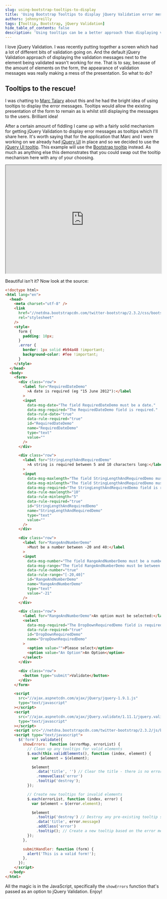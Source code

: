 ```yaml
---
slug: using-bootstrap-tooltips-to-display
title: 'Using Bootstrap Tooltips to display jQuery Validation error messages'
authors: johnnyreilly
tags: [Tooltip, Bootstrap, jQuery Validation]
hide_table_of_contents: false
description: 'Using tooltips can be a better approach than displaying validation messages next to the element being validated in jQuery Validation.'
---
```


I love jQuery Validation. I was recently putting together a screen which had a lot of different bits of validation going on. And the default jQuery Validation approach of displaying the validation messages next to the element being validated wasn't working for me. That is to say, because of the amount of elements on the form, the appearance of validation messages was really making a mess of the presentation. So what to do?

<!--truncate-->

## Tooltips to the rescue!

I was chatting to [Marc Talary](https://plus.google.com/u/0/116859810359377785616/posts) about this and he had the bright idea of using tooltips to display the error messages. Tooltips would allow the existing presentation of the form to remain as is whilst still displaying the messages to the users. Brilliant idea!

After a certain amount of fiddling I came up with a fairly solid mechanism for getting jQuery Validation to display error messages as tooltips which I'll share here. It's worth saying that for the application that Marc and I were working on we already had [jQuery UI](http://jqueryui.com/) in place and so we decided to use the [jQuery UI tooltip](http://jqueryui.com/tooltip/). This example will use the [Bootstrap tooltip](http://getbootstrap.com/javascript/#tooltips) instead. As much as anything else this demonstrates that you could swap out the tooltip mechanism here with any of your choosing.

<iframe src="https://htmlpreview.github.io/?https://gist.github.com/johnnyreilly/5867188/raw/2543a12fbd5c0aaad1da6793b7a7437492be3baf/DemoTooltip.html" width="100%" height="350"></iframe>

Beautiful isn't it? Now look at the source:

```html
<!doctype html>
<html lang="en">
  <head>
    <meta charset="utf-8" />
    <link
      href="//netdna.bootstrapcdn.com/twitter-bootstrap/2.3.2/css/bootstrap-combined.min.css"
      rel="stylesheet"
    />
    <style>
      form {
        padding: 10px;
      }
      .error {
        border: 1px solid #b94a48 !important;
        background-color: #fee !important;
      }
    </style>
  </head>
  <body>
    <form>
      <div class="row">
        <label for="RequiredDateDemo"
          >A date is required (eg "15 June 2012"):</label
        >
        <input
          data-msg-date="The field RequiredDateDemo must be a date."
          data-msg-required="The RequiredDateDemo field is required."
          data-rule-date="true"
          data-rule-required="true"
          id="RequiredDateDemo"
          name="RequiredDateDemo"
          type="text"
          value=""
        />
      </div>

      <div class="row">
        <label for="StringLengthAndRequiredDemo"
          >A string is required between 5 and 10 characters long:</label
        >
        <input
          data-msg-maxlength="The field StringLengthAndRequiredDemo must be a string with a minimum length of 5 and a maximum length of 10."
          data-msg-minlength="The field StringLengthAndRequiredDemo must be a string with a minimum length of 5 and a maximum length of 10."
          data-msg-required="The StringLengthAndRequiredDemo field is required."
          data-rule-maxlength="10"
          data-rule-minlength="5"
          data-rule-required="true"
          id="StringLengthAndRequiredDemo"
          name="StringLengthAndRequiredDemo"
          type="text"
          value=""
        />
      </div>

      <div class="row">
        <label for="RangeAndNumberDemo"
          >Must be a number between -20 and 40:</label
        >
        <input
          data-msg-number="The field RangeAndNumberDemo must be a number."
          data-msg-range="The field RangeAndNumberDemo must be between -20 and 40."
          data-rule-number="true"
          data-rule-range="[-20,40]"
          id="RangeAndNumberDemo"
          name="RangeAndNumberDemo"
          type="text"
          value="-21"
        />
      </div>

      <div class="row">
        <label for="RangeAndNumberDemo">An option must be selected:</label>
        <select
          data-msg-required="The DropDownRequiredDemo field is required."
          data-rule-required="true"
          id="DropDownRequiredDemo"
          name="DropDownRequiredDemo"
        >
          <option value="">Please select</option>
          <option value="An Option">An Option</option>
        </select>
      </div>

      <div class="row">
        <button type="submit">Validate</button>
      </div>
    </form>

    <script
      src="//ajax.aspnetcdn.com/ajax/jQuery/jquery-1.9.1.js"
      type="text/javascript"
    ></script>
    <script
      src="//ajax.aspnetcdn.com/ajax/jQuery.validate/1.11.1/jquery.validate.js"
      type="text/javascript"
    ></script>
    <script src="//netdna.bootstrapcdn.com/twitter-bootstrap/2.3.2/js/bootstrap.min.js"></script>
    <script type="text/javascript">
      $('form').validate({
        showErrors: function (errorMap, errorList) {
          // Clean up any tooltips for valid elements
          $.each(this.validElements(), function (index, element) {
            var $element = $(element);

            $element
              .data('title', '') // Clear the title - there is no error associated anymore
              .removeClass('error')
              .tooltip('destroy');
          });

          // Create new tooltips for invalid elements
          $.each(errorList, function (index, error) {
            var $element = $(error.element);

            $element
              .tooltip('destroy') // Destroy any pre-existing tooltip so we can repopulate with new tooltip content
              .data('title', error.message)
              .addClass('error')
              .tooltip(); // Create a new tooltip based on the error messsage we just set in the title
          });
        },

        submitHandler: function (form) {
          alert('This is a valid form!');
        },
      });
    </script>
  </body>
</html>
```

All the magic is in the JavaScript, specifically the `showErrors` function that's passed as an option to jQuery Validation. Enjoy!

